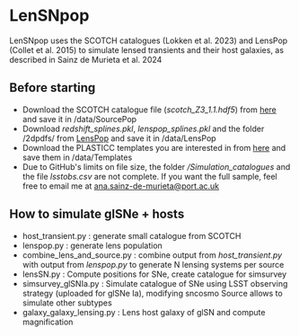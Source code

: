 LenSNpop
======

LenSNpop uses the SCOTCH catalogues (Lokken et al. 2023) and LensPop (Collet et al. 2015) to simulate lensed transients and their host galaxies, as described in Sainz de Murieta et al. 2024

Before starting
------
* Download the SCOTCH catalogue file (*scotch_Z3_1.1.hdf5*) from [here](https://zenodo.org/records/7563623#.Y8_2my9h2yA) and save it in /data/SourcePop
* Download *redshift_splines.pkl*, *lenspop_splines.pkl* and the folder /2dpdfs/ from [LensPop](https://github.com/tcollett/LensPop) and save it in /data/LensPop
* Download the PLASTICC templates you are interested in from [here](https://zenodo.org/records/2612896) and save them in /data/Templates
* Due to GitHub's limits on file size, the folder */Simulation_catalogues* and the file *lsstobs.csv* are not complete. If you want the full sample, feel free to email me at [ana.sainz-de-murieta@port.ac.uk](ana.sainz-de-murieta@port.ac.uk)
  
How to simulate glSNe + hosts
-----
* host_transient.py : generate small catalogue from SCOTCH
* lenspop.py : generate lens population
* combine_lens_and_source.py : combine output from *host_transient.py* with output from *lenspop.py* to generate N lensing systems per source
* lensSN.py : Compute positions for SNe, create catalogue for simsurvey
* simsurvey_glSNIa.py : Simulate catalogue of SNe using LSST observing strategy (uploaded for glSNe Ia), modifying sncosmo Source allows to simulate other subtypes
* galaxy_galaxy_lensing.py : Lens host galaxy of glSN and compute magnification
